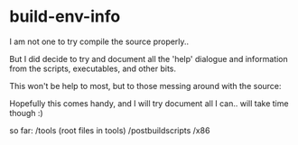 # build-env-info
I am not one to try compile the source properly..

But I did decide to try and document all the 'help' dialogue
and information from the scripts, executables, and other bits.

This won't be help to most, but to those messing around with the source:

Hopefully this comes handy, and I will try document all I can.. 
will take time though :)

so far: 
        /tools (root files in tools)
              /postbuildscripts
              /x86
